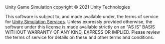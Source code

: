 Unity Game Simulation copyright © 2021 Unity Technologies

This software is subject to, and made available under, the terms of service for [Unity Simulation Services](https://unity3d.com/legal/terms-of-service/unity-simulation).
Unless expressly provided otherwise, the software under this license is made available strictly on an “AS IS” BASIS WITHOUT WARRANTY OF ANY KIND, EXPRESS OR IMPLIED. Please review the terms of service for details on these and other terms and conditions.
